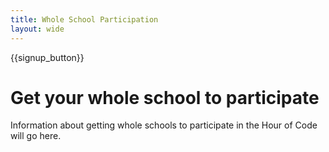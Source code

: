 ```yaml
---
title: Whole School Participation
layout: wide
---
```


{{signup_button}}

# Get your whole school to participate

Information about getting whole schools to participate in the Hour of Code will go here.